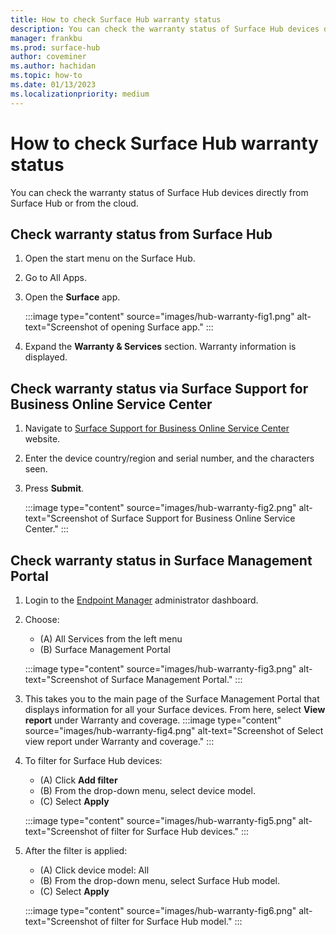 ```yaml
---
title: How to check Surface Hub warranty status
description: You can check the warranty status of Surface Hub devices directly from Surface Hub or from the cloud. 
manager: frankbu
ms.prod: surface-hub
author: coveminer
ms.author: hachidan
ms.topic: how-to
ms.date: 01/13/2023
ms.localizationpriority: medium
---
```

# How to check Surface Hub warranty status

You can check the warranty status of Surface Hub devices directly from Surface Hub or from the cloud.

## Check warranty status from Surface Hub

1. Open the start menu on the Surface Hub.
2. Go to All Apps.
3. Open the **Surface** app.

   :::image type="content" source="images/hub-warranty-fig1.png" alt-text="Screenshot of opening Surface app." :::

4. Expand the **Warranty & Services** section. Warranty information is displayed.

## Check warranty status via Surface Support for Business Online Service Center

1. Navigate to [Surface Support for Business Online Service Center](https://mybusinessservice.surface.com/en-US/CheckWarranty/CheckWarranty) website.
2. Enter the device country/region and serial number, and the characters seen.
3. Press **Submit**.

    :::image type="content" source="images/hub-warranty-fig2.png" alt-text="Screenshot of Surface Support for Business Online Service Center." :::

## Check warranty status in Surface Management Portal

1. Login to the [Endpoint Manager](https://endpoint.microsoft.com/) administrator dashboard.
2. Choose:
    - (A) All Services from the left menu
    - (B) Surface Management Portal

    :::image type="content" source="images/hub-warranty-fig3.png" alt-text="Screenshot of Surface Management Portal." :::

3. This takes you to the main page of the Surface Management Portal that displays information for all your Surface devices. From here, select **View report** under Warranty and coverage.
:::image type="content" source="images/hub-warranty-fig4.png" alt-text="Screenshot of Select view report under Warranty and coverage." :::

4. To filter for Surface Hub devices:
    - (A) Click **Add filter**
    - (B) From the drop-down menu, select device model.
    - (C) Select **Apply**

    :::image type="content" source="images/hub-warranty-fig5.png" alt-text="Screenshot of filter for Surface Hub devices." :::

5. After the filter is applied:
    - (A) Click device model: All
    - (B) From the drop-down menu, select Surface Hub model.
    - (C) Select **Apply**

    :::image type="content" source="images/hub-warranty-fig6.png" alt-text="Screenshot of filter for Surface Hub model." :::
